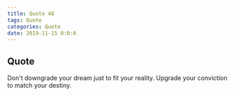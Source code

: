 ```yaml
---
title: Quote 48
tags: Quote
categories: Quote
date: 2019-11-15 0:0:0
---
```


## Quote

Don't downgrade your dream just to fit your reality. Upgrade your conviction to match your destiny.
